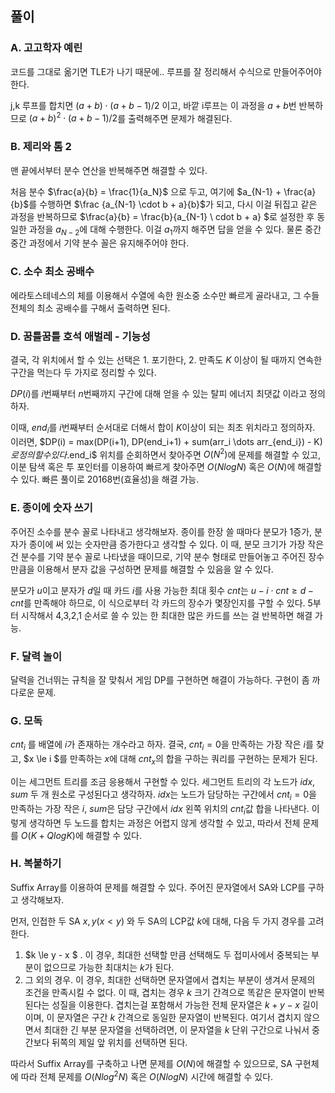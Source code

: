 
## 풀이

### A. 고고학자 예린

코드를 그대로 옮기면 TLE가 나기 때문에.. 루프를 잘 정리해서 수식으로 만들어주어야한다.

j,k 루프를 합치면 $(a+b) \cdot (a+b-1)/2$ 이고, 바깥 i루프는 이 과정을 $a+b$번 반복하므로 $(a+b)^2 \cdot (a+b-1)/2$를 출력해주면 문제가 해결된다.

### B. 제리와 톰 2

맨 끝에서부터 분수 연산을 반복해주면 해결할 수 있다.

처음 분수 $\frac{a}{b} = \frac{1}{a_N}$ 으로 두고,
여기에 $a_{N-1} + \frac{a}{b}$를 수행하면 $\frac {a_{N-1} \cdot b + a}{b}$가 되고, 다시 이걸 뒤집고 같은 과정을 반복하므로 $\frac{a}{b} = \frac{b}{a_{N-1} \ cdot b + a} $로 설정한 후 동일한 과정을 $a_{N-2}$에 대해 수행한다. 이걸 $a_1$까지 해주면 답을 얻을 수 있다. 물론 중간중간 과정에서 기약 분수 꼴은 유지해주어야 한다.

### C. 소수 최소 공배수

에라토스테네스의 체를 이용해서 수열에 속한 원소중 소수만 빠르게 골라내고, 그 수들 전체의 최소 공배수를 구해서 출력하면 된다.

### D. 꿈틀꿈틀 호석 애벌레 - 기능성

결국, 각 위치에서 할 수 있는 선택은 1. 포기한다, 2. 만족도 $K$ 이상이 될 때까지 연속한 구간을 먹는다 두 가지로 정리할 수 있다.

$DP(i)$를 $i$번째부터 $n$번째까지 구간에 대해 얻을 수 있는 탈피 에너지 최댓값 이라고 정의하자.

이때, $end_i$를 $i$번째부터 순서대로 더해서 합이 $K$이상이 되는 최초 위치라고 정의하자. 이러면,
$DP(i) = max(DP(i+1), DP(end_i+1) + sum(arr_i \dots arr_{end_i}) - K) $로 정의할 수 있다.$end_i$ 위치를 순회하면서 찾아주면 $O(N^2)$에 문제를 해결할 수 있고, 이분 탐색 혹은 투 포인터를 이용하여 빠르게 찾아주면 $O(NlogN)$ 혹은 $O(N)$에 해결할 수 있다. 빠른 풀이로 20168번(효율성)을 해결 가능.

### E. 종이에 숫자 쓰기

주어진 소수를 분수 꼴로 나타내고 생각해보자. 종이를 한장 쓸 때마다 분모가 1증가, 분자가 종이에 써 있는 숫자만큼 증가한다고 생각할 수 있다. 이 때, 분모 크기가 가장 작은 건 분수를 기약 분수 꼴로 나타냈을 때이므로, 기약 분수 형태로 만들어놓고 주어진 장수 만큼을 이용해서 분자 값을 구성하면 문제를 해결할 수 있음을 알 수 있다.

분모가 $u$이고 분자가 $d$일 때 카드 $i$를 사용 가능한 최대 횟수 $cnt$는 $u - i \cdot cnt \ge d - cnt$를 만족해야 하므로, 이 식으로부터 각 카드의 장수가 몇장인지를 구할 수 있다. 5부터 시작해서 4,3,2,1 순서로 쓸 수 있는 한 최대한 많은 카드를 쓰는 걸 반복하면 해결 가능.

### F. 달력 놀이

달력을 건너뛰는 규칙을 잘 맞춰서 게임 DP를 구현하면 해결이 가능하다. 구현이 좀 까다로운 문제.

### G. 모독

$cnt_i$ 를 배열에 $i$가 존재하는 개수라고 하자. 결국, $cnt_i = 0$을 만족하는 가장 작은 $i$를 찾고, $x \le i $를 만족하는 $x$에 대해 $cnt_x$의 합을 구하는 쿼리를 구현하는 문제가 된다.

이는 세그먼트 트리를 조금 응용해서 구현할 수 있다. 세그먼트 트리의 각 노드가 $idx, sum$ 두 개 원소로 구성된다고 생각하자. $idx$는 노드가 담당하는 구간에서 $cnt_i=0$을 만족하는 가장 작은 $i$, $sum$은 담당 구간에서 $idx$ 왼쪽 위치의 $cnt_i$값 합을 나타낸다. 이렇게 생각하면 두 노드를 합치는 과정은 어렵지 않게 생각할 수 있고, 따라서 전체 문제를 $O(K + QlogK)$에 해결할 수 있다.

### H. 복붙하기

Suffix Array를 이용하여 문제를 해결할 수 있다. 주어진 문자열에서 SA와 LCP를 구하고 생각해보자.

먼저, 인접한 두 SA $x, y (x \lt y)$ 와 두 SA의 LCP값 $k$에 대해, 다음 두 가지 경우를 고려한다.

1. $k \le y - x $ . 이 경우, 최대한 선택할 만큼 선택해도 두 접미사에서 중복되는 부분이 없으므로 가능한 최대치는 $k$가 된다.
2. 그 외의 경우. 이 경우, 최대한 선택하면 문자열에서 겹치는 부분이 생겨서 문제의 조건을 만족시킬 수 없다. 이 때, 겹치는 경우 $k$ 크기 간격으로 똑같은 문자열이 반복된다는 성질을 이용한다. 겹치는걸 포함해서 가능한 전체 문자열은 $k + y - x$ 길이이며, 이 문자열은 구간 $k$ 간격으로 동일한 문자열이 반복된다. 여기서 겹치지 않으면서 최대한 긴 부분 문자열을 선택하려면, 이 문자열을 $k$ 단위 구간으로 나눠서 중간보다 뒤쪽의 제일 앞 위치를 선택하면 된다.

따라서 Suffix Array를 구축하고 나면 문제를 $O(N)$에 해결할 수 있으므로, SA 구현체에 따라 전체 문제를 $O(Nlog^2N)$ 혹은 $O(NlogN)$ 시간에 해결할 수 있다.